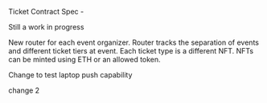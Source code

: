 Ticket Contract Spec - 

Still a work in progress

New router for each event organizer. Router tracks the separation of events and different ticket tiers at event. Each ticket type is a different NFT.
NFTs can be minted using ETH or an allowed token.

Change to test laptop push capability

change 2
